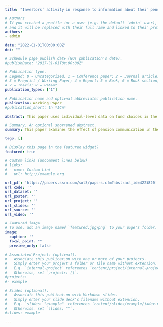 ```yaml
---
title: "Investors’ activity in response to information about their pensions"

# Authors
# If you created a profile for a user (e.g. the default `admin` user), write the username (folder name) here
# and it will be replaced with their full name and linked to their profile.
authors:
- admin

date: "2022-01-01T00:00:00Z"
doi: ""

# Schedule page publish date (NOT publication's date).
#publishDate: "2017-01-01T00:00:00Z"

# Publication type.
# Legend: 0 = Uncategorized; 1 = Conference paper; 2 = Journal article;
# 3 = Preprint / Working Paper; 4 = Report; 5 = Book; 6 = Book section;
# 7 = Thesis; 8 = Patent
publication_types: ["1"]

# Publication name and optional abbreviated publication name.
publication: Working Paper
#publication_short: In *ICW*

abstract: This paper uses individual-level data on fund choices in the mandatory Swedish Premium Pension System (PPS) to analyse how investors respond to information about their pension savings. The Swedish Pensions Agency mails an annual information letter, the Orange Envelope, to all investors to provide tailored information about their public pension accounts. To examine the effect of this pension communication, I exploit the staggered roll-out of the information letters across different Swedish counties. The results show that the letters significantly increase investors’ trading activity in the PPS. Still, the letters’ economic relevance is limited due to low general engagement among the savers – however, those who respond to the letters by reallocating their portfolios benefit by having better portfolio performance and lower fees the upcoming years. The effect is driven by active investors with higher cognitive abilities who adjust their portfolios by divesting from low- performing funds. These findings suggest that providing communication about pensions has smaller effects on less engaged individuals, and unresponsive investors are vulnerable to worse pension investments.

# Summary. An optional shortened abstract.
summary: This paper examines the effect of pension communication in the Swedish Premium Pension System (PPS) by exploiting the staggered roll-out of the Orange envelopes across different Swedish counties. Still, the letters’ economic relevance is limited due to low general engagement among the savers – however, those who respond to the letters by reallocating their portfolios benefit by having better portfolio performance and lower fees the upcoming years. Moreover, the effect is more prominent among active investors with higher cognitive abilities. These findings suggest that providing communication about pensions has smaller effects on less engaged individuals, and unresponsive investors are vulnerable to worse pension investments.

tags: []

# Display this page in the Featured widget?
featured: true

# Custom links (uncomment lines below)
# links:
# - name: Custom Link
#   url: http://example.org

url_pdf: 'https://papers.ssrn.com/sol3/papers.cfm?abstract_id=4225820'
url_code: ''
url_dataset: ''
url_poster: ''
url_project: ''
url_slides: ''
url_source: ''
url_video: ''

# Featured image
# To use, add an image named `featured.jpg/png` to your page's folder.
image:
  caption: ''
  focal_point: ""
  preview_only: false

# Associated Projects (optional).
#   Associate this publication with one or more of your projects.
#   Simply enter your project's folder or file name without extension.
#   E.g. `internal-project` references `content/project/internal-project/index.md`.
#   Otherwise, set `projects: []`.
#projects:
#- example

# Slides (optional).
#   Associate this publication with Markdown slides.
#   Simply enter your slide deck's filename without extension.
#   E.g. `slides: "example"` references `content/slides/example/index.md`.
#   Otherwise, set `slides: ""`.
#slides: example

---
```

